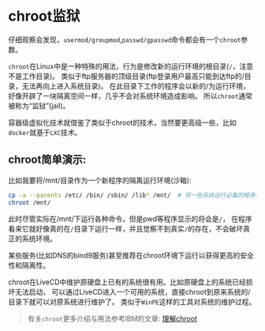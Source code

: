 # chroot监狱

仔细观察会发现，``usermod/groupmod``,``passwd/gpasswd``命令都会有一个``chroot``参数。

``chroot``在Linux中是一种特殊的用法，行为是修改新的运行环境的根目录(``/``，注意不是工作目录)。
类似于ftp服务器的顶级目录(ftp登录用户最高只能到达ftp的/目录，无法再向上进入系统目录)。
在此目录下工作的程序会以新的/为运行环境，好像开辟了一块隔离空间一样，几乎不会对系统环境造成影响。
所以``chroot``通常被称为“监狱”(jail)。

容器级虚拟化技术就借鉴了类似于chroot的技术，当然要更高级一些，比如``docker``就基于``LXC``技术。

## chroot简单演示:

比如我要将/mnt/目录作为一个新程序的隔离运行环境(沙箱):

```sh
cp -a --parents /etc/ /bin/ /sbin/ /lib* /mnt/  # 将一些系统运行必备的程序和依赖运行库拷贝至/mnt/
chroot /mnt/
```

此时尽管实际在/mnt/下运行各种命令，但是pwd等程序显示的将会是``/``，
在程序看来它就好像真的在``/``目录下运行一样，并且觉察不到真实``/``的存在，不会破坏真正的系统环境。

某些服务(比如DNS的bind9服务)甚至推荐在chroot环境下运行以获得更高的安全性和隔离性。

chroot在LiveCD中维护原硬盘上已有的系统很有用。比如原硬盘上的系统已经损坏无法启动，
可以通过LiveCD进入一个可用的系统，直接chroot到原来系统的/目录下就可以对原系统进行维护了。
类似于``WinPE``这样的工具对系统的维护过程。

> 有关``chroot``更多介绍与用法参考IBM的文章: [理解chroot](http://www.ibm.com/developerworks/cn/linux/l-cn-chroot/)
